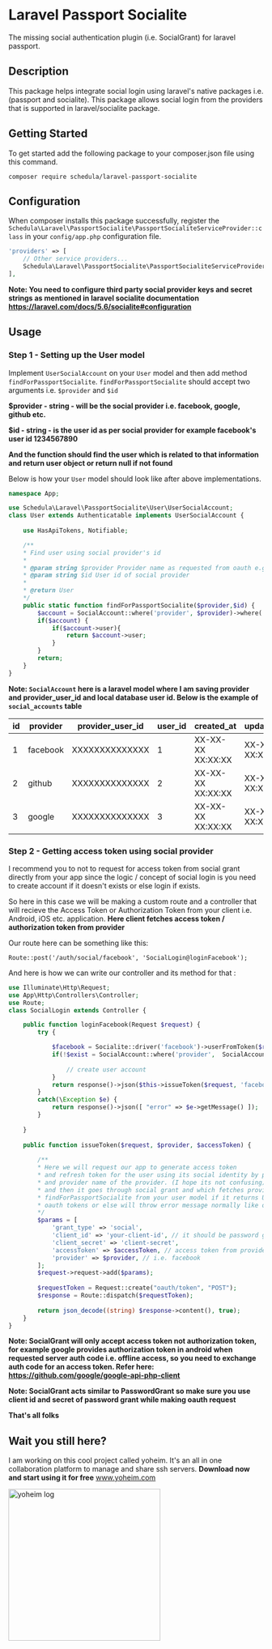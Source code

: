 # Laravel Passport Socialite
The missing social authentication plugin (i.e. SocialGrant) for laravel passport.

## Description
This package helps integrate social login using laravel's native packages i.e. (passport and socialite). This package allows social login from the providers that is supported in laravel/socialite package.

## Getting Started
To get started add the following package to your composer.json file using this command.

`composer require schedula/laravel-passport-socialite`

## Configuration
When composer installs this package successfully, register the   `Schedula\Laravel\PassportSocialite\PassportSocialiteServiceProvider::class` in your `config/app.php` configuration file.


```php
'providers' => [
    // Other service providers...
    Schedula\Laravel\PassportSocialite\PassportSocialiteServiceProvider::class,
],
```

**Note: You need to configure third party social provider keys and secret strings as mentioned in laravel socialite documentation https://laravel.com/docs/5.6/socialite#configuration**

## Usage

### Step 1 - Setting up the User model

Implement `UserSocialAccount` on your `User` model and then add method `findForPassportSocialite`.
`findForPassportSocialite` should accept two arguments i.e. `$provider` and `$id`
    
**$provider - string - will be the social provider i.e. facebook, google, github etc.**

**$id - string - is the user id as per social provider for example facebook's user id 1234567890**

**And the function should find the user which is related to that information and return user object or return null if not found**



Below is how your `User` model should look like after above implementations.

```php
namespace App;

use Schedula\Laravel\PassportSocialite\User\UserSocialAccount;
class User extends Authenticatable implements UserSocialAccount {
    
    use HasApiTokens, Notifiable;

    /**
    * Find user using social provider's id
    * 
    * @param string $provider Provider name as requested from oauth e.g. facebook
    * @param string $id User id of social provider
    *
    * @return User
    */
    public static function findForPassportSocialite($provider,$id) {
        $account = SocialAccount::where('provider', $provider)->where('provider_user_id', $id)->first();
        if($account) {
            if($account->user){
                return $account->user;
            }
        }
        return;
    }
}
```
**Note: `SocialAccount` here is a laravel model where I am saving provider and provider_user_id and local database user id. Below is the example of `social_accounts` table**

| id | provider | provider_user_id | user_id | created_at        | updated_at        |
|----|----------|------------------|---------|-------------------|-------------------|
| 1  | facebook | XXXXXXXXXXXXXX   | 1       | XX-XX-XX XX:XX:XX | XX-XX-XX XX:XX:XX |
| 2  | github   | XXXXXXXXXXXXXX   | 2       | XX-XX-XX XX:XX:XX | XX-XX-XX XX:XX:XX |
| 3  | google   | XXXXXXXXXXXXXX   | 3       | XX-XX-XX XX:XX:XX | XX-XX-XX XX:XX:XX |


### Step 2 - Getting access token using social provider

I recommend you to not to request for access token from social grant directly from your app since the logic / concept of social login is you need to create account if it doesn't exists or else login if exists. 

So here in this case we will be making a custom route and a controller that will recieve the Access Token or Authorization Token from your client i.e. Android, iOS etc. application. **Here client fetches access token / authorization token from provider**

Our route here can be something like this:

`Route::post('/auth/social/facebook', 'SocialLogin@loginFacebook');`

And here is how we can write our controller and its method for that :

```php
use Illuminate\Http\Request;
use App\Http\Controllers\Controller;
use Route;
class SocialLogin extends Controller {

	public function loginFacebook(Request $request) {
		try {

			$facebook = Socialite::driver('facebook')->userFromToken($request->accessToken);
			if(!$exist = SocialAccount::where('provider',  SocialAccount::SERVICE_FACEBOOK)->where('provider_user_id', $facebook->getId())->first()){
				
				// create user account
			}
			return response()->json($this->issueToken($request, 'facebook', $request->accessToken));
		}
		catch(\Exception $e) {
			return response()->json([ "error" => $e->getMessage() ]);
		}
		
	}
    
	public function issueToken($request, $provider, $accessToken) {
		
		/**
		* Here we will request our app to generate access token 
		* and refresh token for the user using its social identity by providing access token 
		* and provider name of the provider. (I hope its not confusing)
		* and then it goes through social grant and which fetches providers user id then calls 
		* findForPassportSocialite from your user model if it returns User object then it generates 
		* oauth tokens or else will throw error message normally like other oauth requests.
		*/
		$params = [
			'grant_type' => 'social',
			'client_id' => 'your-client-id', // it should be password grant client
			'client_secret' => 'client-secret',
			'accessToken' => $accessToken, // access token from provider
			'provider' => $provider, // i.e. facebook
		];
		$request->request->add($params);
		
		$requestToken = Request::create("oauth/token", "POST");
		$response = Route::dispatch($requestToken);
		
		return json_decode((string) $response->content(), true);
	}
}
```

**Note: SocialGrant will only accept access token not authorization token, for example google provides authorization token in android when requested server auth code i.e. offline access, so you need to exchange auth code for an access token. Refer here: https://github.com/google/google-api-php-client**

**Note: SocialGrant acts similar to PasswordGrant so make sure you use client id and secret of password grant while making oauth request**


**That's all folks**

## Wait you still here?

I am working on this cool project called yoheim. It's an all in one collaboration platform to manage and share ssh servers.
**Download now and start using it for free** www.yoheim.com


<a href="https://www.yoheim.com" > 
    <img alt="yoheim log" src="https://res.cloudinary.com/yoheim/image/upload/v1603384995/assets/brand/yoheim-logo-original_z1afn0.png" width="300px" />
</a>


